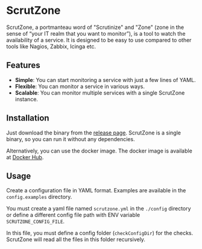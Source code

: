 # ScrutZone

ScrutZone, a portmanteau word of "Scrutinize" and "Zone" (zone in the sense of “your IT realm that you want to monitor”), is a tool to watch the availability of a service. It is designed to be easy to use compared to other tools like Nagios, Zabbix, Icinga etc.


## Features
- **Simple**: You can start monitoring a service with just a few lines of YAML.
- **Flexible**: You can monitor a service in various ways.
- **Scalable**: You can monitor multiple services with a single ScrutZone instance.


## Installation
Just download the binary from the [release page](https://github.com/aimotrens/scrutzone/releases). ScrutZone is a single binary, so you can run it without any dependencies.

Alternatively, you can use the docker image. The docker image is available at [Docker Hub](https://hub.docker.com/r/t3a6/scrutzone).


## Usage
Create a configuration file in YAML format. Examples are available in the `config.examples` directory.

You must create a yaml file named `scrutzone.yml` in the `./config` directory or define a different config file path with ENV variable `SCRUTZONE_CONFIG_FILE`.

In this file, you must define a config folder (`checkConfigDir`) for the checks. ScrutZone will read all the files in this folder recursively.
